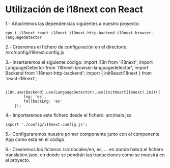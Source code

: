 # Utilización de i18next con React

1.- Añadiremos las dependencias siguientes a nuestro proyecto:

    npm i i18next react i18next i18next-http-backend i18next-browser-languagedetector

2.- Crearemos el fichero de configuración en el directorio:
/src/config/i18next.config.js

3.- Insertaremos el siguiente código:
import i18n from 'i18next';
import LanguageDetector from 'i18next-browser-languagedetector';
import Backend from 'i18next-http-backend';
import { initReactI18next } from 'react-i18next';

        i18n.use(Backend).use(LanguageDetector).use(initReactI18next).init({
            lng: 'es',
            fallbackLng: 'es'
        });

4.- Importaremos este fichero desde el fichero:
src/main.jsx

    import './config/i18next.config.js';

5.- Configuraremos nuestro primer componente junto con el componente App como está en el código

6.- Crearemos los ficheros /src/locales/en, es, ... en donde habrá el fichero translation.json, en donde
se pondrán las traducciones como se muestra en el proyecto.
